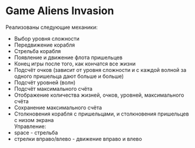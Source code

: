 # Game Aliens Invasion
Реализованы следующие механики: 
  * Выбор уровня сложности
  * Передвижение корабля
  * Стрельба корабля
  * Появление и движение флота пришельцев
  * Конец игры после того, как кончатся все жизни
  * Подсчёт очков (зависит от уровня сложности и с каждой волной за одного пришельца дают больше и больше)
  * Подсчёт уровней (волн)
  * Подсчёт максимального счёта
  * Отображение количества жизней, очков, уровней, максимального счёта
  * Сохранение максимального счёта
  * Столкновения корабля с пришельцами, и столкновения пришельцев с низом экрана<br>
Управление:
 * space - стрельба
 * стрелки вправо/влево - движение вправо и влево
